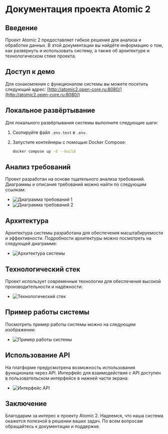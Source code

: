 
# Документация проекта Atomic 2

## Введение

Проект Atomic 2 предоставляет гибкое решение для анализа и обработки данных. В этой документации вы найдёте информацию о том, как развернуть и использовать систему, а также об архитектуре и технологическом стеке проекта.

## Доступ к демо

Для ознакомления с функционалом системы вы можете посетить следующий адрес:
[http://atomic2.open-core.ru:8080/](http://atomic2.open-core.ru:8080/)

## Локальное развёртывание

Для локального развёртывания системы выполните следующие шаги:

1. Скопируйте файл `.env.test` в `.env`.
2. Запустите контейнеры с помощью Docker Compose:

   ```bash
   docker compose up -d --build
   ```

## Анализ требований

Проект разработан на основе тщательного анализа требований. Диаграммы и описания требований можно найти по следующим ссылкам:

- ![Диаграмма требований 1](https://github.com/idashevskii/atomic-2/assets/59705773/63eef94e-ca6e-434a-b76a-3f584ce2cb1a)
- ![Диаграмма требований 2](https://github.com/idashevskii/atomic-2/assets/59705773/cc6f6a5a-676b-47bf-b451-dea4473be7c6)

## Архитектура

Архитектура системы разработана для обеспечения масштабируемости и эффективности. Подробности архитектуры можно посмотреть на следующей диаграмме:

- ![Архитектура системы](https://github.com/idashevskii/atomic-2/assets/59705773/3cecdd26-1e1b-470b-b6e2-eaba963e71dd)

## Технологический стек

Проект использует современные технологии для обеспечения высокой производительности и надёжности:

- ![Технологический стек](https://github.com/idashevskii/atomic-2/assets/59705773/6861f446-ae38-4d80-83b5-16d2d08c38de)

## Пример работы системы

Посмотреть пример работы системы можно на следующем изображении:

- ![Пример работы системы](https://github.com/idashevskii/atomic-2/assets/59705773/6b6a3d89-0264-43b5-9c4b-82d805297fdc)

## Использование API

На платформе предусмотрена возможность использования функционала через API. Интерфейс для взаимодействия с API доступен в пользовательском интерфейсе в нижней части экрана:

- ![Интерфейс API](https://github.com/idashevskii/atomic-2/assets/59705773/17a73066-9ba9-4f22-bb58-cb0b9c4f9744)

## Заключение

Благодарим за интерес к проекту Atomic 2. Надеемся, что наша система окажется полезной в решении ваших задач. По всем вопросам обращайтесь к документации и поддержке.
